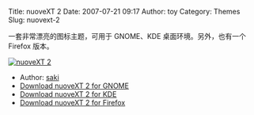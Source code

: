 Title: nuoveXT 2
Date: 2007-07-21 09:17
Author: toy
Category: Themes
Slug: nuovext-2

一套非常漂亮的图标主题，可用于 GNOME、KDE 桌面环境。另外，也有一个
Firefox 版本。

[![nuoveXT
2](http://i.linuxtoy.org/i/2007/07/nuovext-2_s.jpg)](http://i.linuxtoy.org/i/2007/07/nuovext-2.jpg)

- Author: [saki](http://sa-ki.deviantart.com/)  
- [Download nuoveXT 2 for
GNOME](http://www.gnome-look.org/content/show.php/nuoveXT+2?content=56625)  
- [Download nuoveXT 2 for
KDE](http://www.kde-look.org/content/show.php/nuoveXT+2?content=62630)  
- [Download nuoveXT 2 for
Firefox](http://gnome-look.org/content/show.php/nuoveXT+2+for+Firefox?content=61516)
